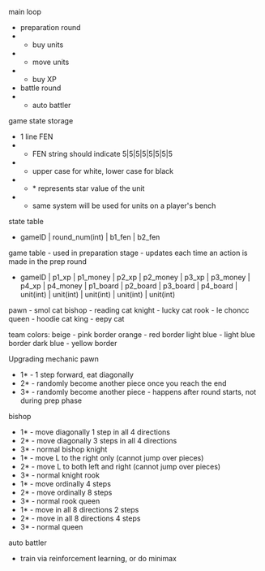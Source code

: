 main loop
- preparation round
- - buy units
- - move units
- - buy XP
- battle round
- - auto battler

game state storage
- 1 line FEN
- - FEN string should indicate 5|5|5|5|5|5|5|5
- - upper case for white, lower case for black
- - \* represents star value of the unit
- - same system will be used for units on a player's bench

state table
- gameID | round_num(int) | b1_fen | b2_fen

game table - used in preparation stage - updates each time an action is made in the prep round
- gameID | p1_xp | p1_money | p2_xp | p2_money | p3_xp | p3_money | p4_xp | p4_money | p1_board | p2_board | p3_board | p4_board | unit(int) | unit(int) | unit(int) | unit(int) | unit(int)

pawn - smol cat
bishop - reading cat
knight - lucky cat
rook - le choncc
queen - hoodie cat
king - eepy cat

team colors:
beige - pink border
orange - red border
light blue - light blue border
dark blue - yellow border

Upgrading mechanic
pawn
- 1* - 1 step forward, eat diagonally
- 2* - randomly become another piece once you reach the end
- 3* - randomly become another piece - happens after round starts, not during prep phase

bishop
- 1* - move diagonally 1 step in all 4 directions
- 2* - move diagonally 3 steps in all 4 directions
- 3* - normal bishop
knight
- 1* - move L to the right only (cannot jump over pieces)
- 2* - move L to both left and right (cannot jump over pieces)
- 3* - normal knight
rook
- 1* - move ordinally 4 steps
- 2* - move ordinally 8 steps
- 3* - normal rook
queen
- 1* - move in all 8 directions 2 steps
- 2* - move in all 8 directions 4 steps
- 3* - normal queen

auto battler
- train via reinforcement learning, or do minimax